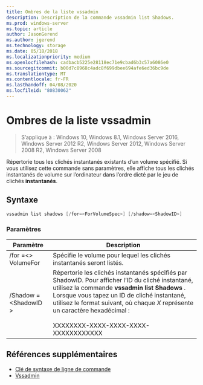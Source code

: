 ```yaml
---
title: Ombres de la liste vssadmin
description: Description de la commande vssadmin list Shadows.
ms.prod: windows-server
ms.topic: article
author: JasonGerend
ms.author: jgerend
ms.technology: storage
ms.date: 05/18/2018
ms.localizationpriority: medium
ms.openlocfilehash: cadbacb5225e28118ec71e9cbad6b3c57a6086e0
ms.sourcegitcommit: b00d7c8968c4adc8f699dbee694afe6ed36bc9de
ms.translationtype: MT
ms.contentlocale: fr-FR
ms.lasthandoff: 04/08/2020
ms.locfileid: "80830062"
---
```

# <a name="vssadmin-list-shadows"></a>Ombres de la liste vssadmin

>S’applique à : Windows 10, Windows 8.1, Windows Server 2016, Windows Server 2012 R2, Windows Server 2012, Windows Server 2008 R2, Windows Server 2008

Répertorie tous les clichés instantanés existants d’un volume spécifié. Si vous utilisez cette commande sans paramètres, elle affiche tous les clichés instantanés de volume sur l’ordinateur dans l’ordre dicté par le jeu de clichés **instantanés**.

## <a name="syntax"></a>Syntaxe

```PowerShell
vssadmin list shadows [/for=<ForVolumeSpec>] [/shadow=<ShadowID>]
```

### <a name="parameters"></a>Paramètres

|Paramètre|Description|
|---|---|
|/for =\<> VolumeFor|Spécifie le volume pour lequel les clichés instantanés seront listés.|
|/Shadow =\<ShadowID >|Répertorie les clichés instantanés spécifiés par ShadowID. Pour afficher l’ID du cliché instantané, utilisez la commande **vssadmin list Shadows** . Lorsque vous tapez un ID de cliché instantané, utilisez le format suivant, où chaque *X* représente un caractère hexadécimal :<br><br>XXXXXXXX-XXXX-XXXX-XXXX-XXXXXXXXXXXX|

## <a name="additional-references"></a>Références supplémentaires

* [Clé de syntaxe de ligne de commande](https://docs.microsoft.com/previous-versions/windows/it-pro/windows-server-2012-r2-and-2012/cc771080(v%3dws.11))
* [Vssadmin](vssadmin.md)